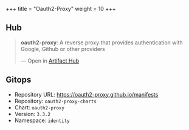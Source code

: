 +++
title = "Oauth2-Proxy"
weight = 10
+++

## Hub

<div class="artifacthub-widget" data-url="https://artifacthub.io/packages/helm/oauth2-proxy/oauth2-proxy" data-theme="light" data-header="true" data-responsive="false"><blockquote><p lang="en" dir="ltr"><b>oauth2-proxy</b>: A reverse proxy that provides authentication with Google, Github or other providers</p>&mdash; Open in <a href="https://artifacthub.io/packages/helm/oauth2-proxy/oauth2-proxy">Artifact Hub</a></blockquote></div><script async src="https://artifacthub.io/artifacthub-widget.js"></script>

## Gitops

<!-- BEGIN_PORTEFAIX_DOC -->

* Repository URL: https://oauth2-proxy.github.io/manifests
* Repository: `oauth2-proxy-charts`
* Chart: `oauth2-proxy`
* Version: `3.3.2`
* Namespace: `identity`

<!-- END_PORTEFAIX_DOC -->
